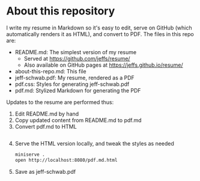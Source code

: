 # About this repository

I write my resume in Markdown so it's easy to edit, serve on GitHub (which
automatically renders it as HTML), and convert to PDF.  The files in this repo are:

* README.md: The simplest version of my resume
  - Served at <https://github.com/jeffs/resume/>
  - Also available on GitHub pages at <https://jeffs.github.io/resume/>
* about-this-repo.md: This file
* jeff-schwab.pdf: My resume, rendered as a PDF
* pdf.css: Styles for generating jeff-schwab.pdf
* pdf.md: Stylized Markdown for generating the PDF

Updates to the resume are performed thus:

1. Edit README.md by hand
2. Copy updated content from README.md to pdf.md
3. Convert pdf.md to HTML
    ```sh
    
    ```
4. Serve the HTML version locally, and tweak the styles as needed
    ```sh
    miniserve .
    open http://localhost:8080/pdf.md.html
    ```
5. Save as jeff-schwab.pdf
